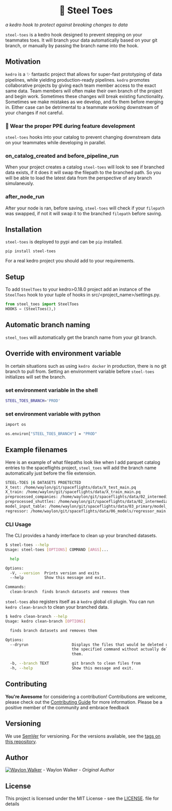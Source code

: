 <h1 align='center'><span aria-role='img' aria-label='boot'>🥾</span> Steel Toes</h1>

_a kedro hook to protect against breaking changes to data_

`steel-toes` is a kedro hook designed to prevent stepping on your teammates
toes. It will branch your data automatically based on your git branch, or
manually by passing the branch name into the hook.

## Motivation

`kedro` is a ✨ fantastic project that allows for super-fast prototyping of
data pipelines, while yielding production-ready pipelines. `kedro` promotes
collaborative projects by giving each team member access to the exact same
data. Team members will often make their own branch of the project and begin
work. Sometimes these changes will break existing functionality. Sometimes we
make mistakes as we develop, and fix them before merging in. Either case can be
detrimental to a teammate working downstream of your changes if not careful.

### 🥼 Wear the proper PPE during feature development

`steel-toes` hooks into your catalog to prevent changing downstream data on
your teammates while developing in parallel.

### on_catalog_created and before_pipeline_run

When your project creates a catalog `steel-toes` will look to see if branched
data exists, if it does it will swap the filepath to the branched path. So you
will be able to load the latest data from the perspective of any branch
simulaneusly.

### after_node_run

After your node is ran, before saving, `steel-toes` will check if your
`filepath` was swapped, if not it will swap it to the branched `filepath`
before saving.

## Installation

`steel-toes` is deployed to pypi and can be `pip` installed.

```console
pip install steel-toes
```

For a real kedro project you should add to your requirements.

## Setup

To add `SteelToes` to your kedro>0.18.0 project add an instance of the
`SteelToes` hook to your tuple of hooks in src/<project_name>/settings.py.

```python
from steel_toes import SteelToes
HOOKS = (SteelToes(),)
```

## Automatic branch naming

`steel_toes` will automatically get the branch name from your git branch.

## Override with environment variable

In certain situations such as using `kedro docker` in production, there is no
git branch to pull from. Setting an environment variable before `steel-toes`
initializes will set the branch.

### set environment variable in the shell

```bash
STEEL_TOES_BRANCH='PROD'
```

### set environment variable with python

```bash
import os

os.environ["STEEL_TOES_BRANCH"] = "PROD"
```

## Example filenames

Here is an example of what filepaths look like when I add parquet catalog
entries to the spaceflights project, `steel_toes` will add the branch name
automatically just before the file extension.

```bash
STEEL-TOES |6 DATASETS PROETECTED
X_test: /home/waylon/git/spaceflights/data/X_test_main.pq
X_train: /home/waylon/git/spaceflights/data/X_train_main.pq
preprocessed_companies: /home/waylon/git/spaceflights/data/02_intermediate/preprocessed_companies_main.pq
preprocessed_shuttles: /home/waylon/git/spaceflights/data/02_intermediate/preprocessed_shuttles_main.pq
model_input_table: /home/waylon/git/spaceflights/data/03_primary/model_input_table_main.pq
regressor: /home/waylon/git/spaceflights/data/06_models/regressor_main.pickle
```

### CLI Usage

The CLI provides a handy interface to clean up your branched datasets.

```bash
$ steel-toes --help
Usage: steel-toes [OPTIONS] COMMAND [ARGS]...

  help

Options:
  -V, --version  Prints version and exits
  --help         Show this message and exit.

Commands:
  clean-branch  finds branch datasets and removes them
```

`steel-toes` also registers itself as a `kedro` global cli plugin. You can run `kedro clean-branch` to clean your branched data.

```bash
$ kedro clean-branch --help
Usage: kedro clean-branch [OPTIONS]

  finds branch datasets and removes them

Options:
  --dryrun                   Displays the files that would be deleted using
                             the specified command without actually deleting
                             them.

  -b, --branch TEXT          git branch to clean files from
  -h, --help                 Show this message and exit.
```

## Contributing

**You're Awesome** for considering a contribution! Contributions are welcome,
please check out the [Contributing
Guide](https://github.com/WaylonWalker/steel-toes/blob/main/contributing.md)
for more information. Please be a positive member of the community and embrace
feedback

## Versioning

We use [SemVer](https://semver.org/) for versioning. For the versions
available, see the [tags on this repository](./tags).

## Author

[![Waylon Walker](https://avatars1.githubusercontent.com/u/22648375?s=120&v=4)](https://github.com/WaylonWalker) - Waylon Walker - _Original Author_

## License

This project is licensed under the MIT License - see the [LICENSE](./LICENSE).
file for details
